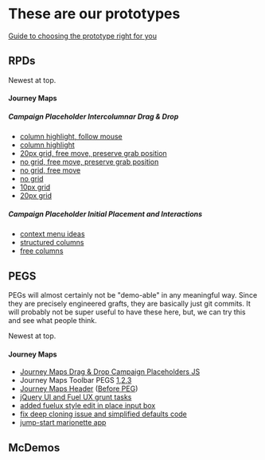 These are our prototypes
===

[Guide to choosing the prototype right for you](http://dl.dropboxusercontent.com/u/2374831/site/WhichPrototype.png)


RPDs
---
Newest at top.


#### Journey Maps
##### Campaign Placeholder Intercolumnar Drag & Drop
- [column highlight, follow mouse](http://dl.dropboxusercontent.com/u/2374831/site/jm-columns/v8/index.html)
- [column highlight](http://dl.dropboxusercontent.com/u/2374831/site/jm-columns/v7/index.html)
- [20px grid, free move, preserve grab position](http://dl.dropboxusercontent.com/u/2374831/site/jm-columns/v6/index.html)
- [no grid, free move, preserve grab position](http://dl.dropboxusercontent.com/u/2374831/site/jm-columns/v5/index.html)
- [no grid, free move](http://dl.dropboxusercontent.com/u/2374831/site/jm-columns/v4/index.html)
- [no grid](http://dl.dropboxusercontent.com/u/2374831/site/jm-columns/v3/index.html)
- [10px grid](http://dl.dropboxusercontent.com/u/2374831/site/jm-columns/v2/index.html)
- [20px grid](http://dl.dropboxusercontent.com/u/2374831/site/jm-columns/v1/index.html)

##### Campaign Placeholder Initial Placement and Interactions
- [context menu ideas](http://dl.dropboxusercontent.com/u/2374831/site/jm-tool-palette/index.html)
- [structured columns](http://dl.dropboxusercontent.com/u/2374831/site/jm-0403-structured/index.html)
- [free columns](http://dl.dropboxusercontent.com/u/2374831/site/jm-0403-free/index.html)



PEGS
---

PEGs will almost certainly not be "demo-able" in any meaningful way. Since they are precisely engineered grafts, they are basically just git commits. It will probably not be super useful to have these here, but, we can try this and see what people think.

Newest at top.

#### Journey Maps
- [Journey Maps Drag & Drop Campaign Placeholders JS](http://jsfiddle.net/cmcculloh/T9AjU/)
- Journey Maps Toolbar PEGS [1](https://github.exacttarget.com/MarketingAutomation/journey-maps/commit/880cd0c46e7c389647948a5f03fcfa9bf9612fa6),[2](https://github.exacttarget.com/MarketingAutomation/journey-maps/commit/d9ef9a9f079564f5f1b5b3ce7aea3b0184865ca4),[3](https://github.exacttarget.com/MarketingAutomation/journey-maps/commit/bfaaebcf79c33a0a536527421edf53909b89733f)
- [Journey Maps Header](https://github.exacttarget.com/MarketingAutomation/journey-maps/pull/14/files) ([Before PEG](http://dl.dropboxusercontent.com/u/2374831/site/before-PEG.jpg))
- [jQuery UI and Fuel UX grunt tasks](https://github.exacttarget.com/MarketingAutomation/journey-maps/commit/b844ec25bb4afc99c0b2083612d6cfeb471a6e3b)
- [added fuelux style edit in place input box](https://github.exacttarget.com/MarketingAutomation/journey-maps/commit/295b08e634d5d0d267838f2c41b9736e68d7ea75)
- [fix deep cloning issue and simplified defaults code](https://github.exacttarget.com/MarketingAutomation/journey-maps/commit/6c72451e5cd99533537609d05ff666d4e96d8dc5)
- [jump-start marionette app](https://github.exacttarget.com/MarketingAutomation/journey-maps/commit/713fb04965288f1a69528f1260a76200bd45b23b)

McDemos
---
